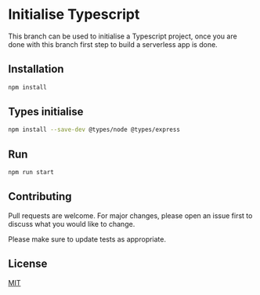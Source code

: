 # Initialise Typescript

This branch can be used to initialise a Typescript project, once you are done with this branch first step to build a serverless app is done.


## Installation


```bash
npm install 
```

## Types initialise

```bash
npm install --save-dev @types/node @types/express
```

## Run
```bash
npm run start
```
## Contributing
Pull requests are welcome. For major changes, please open an issue first to discuss what you would like to change.

Please make sure to update tests as appropriate.

## License
[MIT](https://choosealicense.com/licenses/mit/)